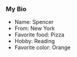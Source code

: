 ### My Bio

- Name: Spencer
- From: New York
- Favorite food: Pizza
- Hobby: Reading
- Favorite color: Orange
